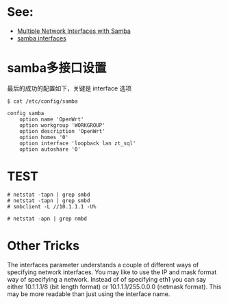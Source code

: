 # See:
- [Multiple Network Interfaces with Samba](https://www.samba.org/~tpot/articles/multiple-interfaces.html)
- [samba interfaces](https://www.samba.org/samba/docs/current/man-html/smb.conf.5.html#INTERFACES)


# samba多接口设置
最后的成功的配置如下，关键是 interface 选项
```
$ cat /etc/config/samba 

config samba
	option name 'OpenWrt'
	option workgroup 'WORKGROUP'
	option description 'OpenWrt'
	option homes '0'
	option interface 'loopback lan zt_sql'
	option autoshare '0'

```

# TEST
```
# netstat -tapn | grep smbd
# netstat -tapn | grep smbd
# smbclient -L //10.1.1.1 -U%

# netstat -apn | grep nmbd

```

# Other Tricks

The interfaces parameter understands a couple of different ways of specifying network interfaces. You may like to use the IP and mask format way of specifying a network. Instead of of specifying eth1 you can say either 10.1.1.1/8 (bit length format) or 10.1.1.1/255.0.0.0 (netmask format). This may be more readable than just using the interface name.
